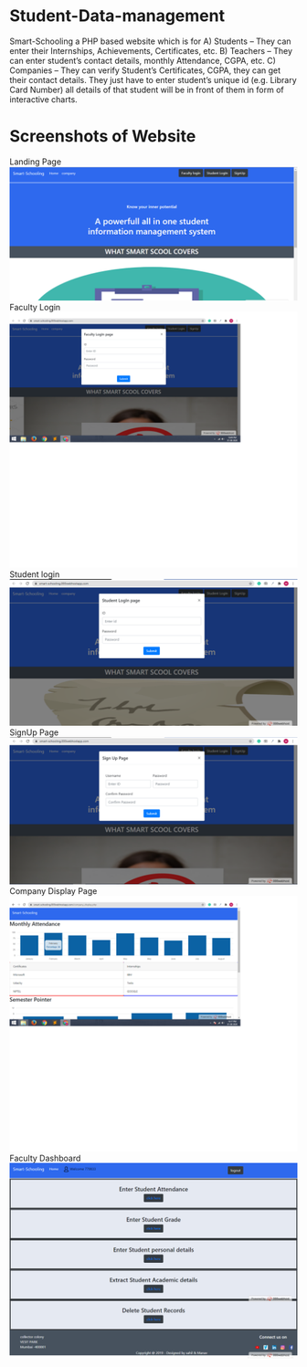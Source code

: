 # Student-Data-management
Smart-Schooling a PHP based website which is for
A) Students – They can enter their Internships, Achievements, Certificates,
etc.
B) Teachers – They can enter student’s contact details, monthly
Attendance, CGPA, etc.
C) Companies – They can verify Student’s Certificates, CGPA, they can
get their contact details. They just have to enter student’s unique id
(e.g. Library Card Number) all details of that student will be in front of
them in form of interactive charts.
# Screenshots of Website
Landing Page
![ss1](ss1.png)
Faculty Login
![ss2](ss2.png)
Student login
![ss3](ss3.png)
SignUp Page
![ss4](ss4.png)
Company Display Page
![ss5](ss5.png)
Faculty Dashboard
![ss6](ss6.png)
